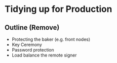 # Tidying up for Production

## Outline (Remove)

- Protecting the baker (e.g. front nodes)
- Key Ceremony
- Password protection
- Load balance the remote signer
